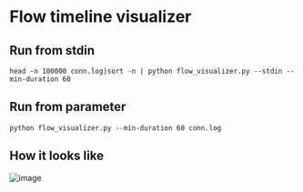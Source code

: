 # Flow timeline visualizer

## Run from stdin

`head -n 100000 conn.log|sort -n | python flow_visualizer.py --stdin --min-duration 60`

## Run from parameter

`python flow_visualizer.py --min-duration 60 conn.log`

## How it looks like

![image](https://github.com/stratosphereips/flow-visualizer/assets/2458867/fd3d29bc-0a02-47a3-8a46-923687e653b4)
